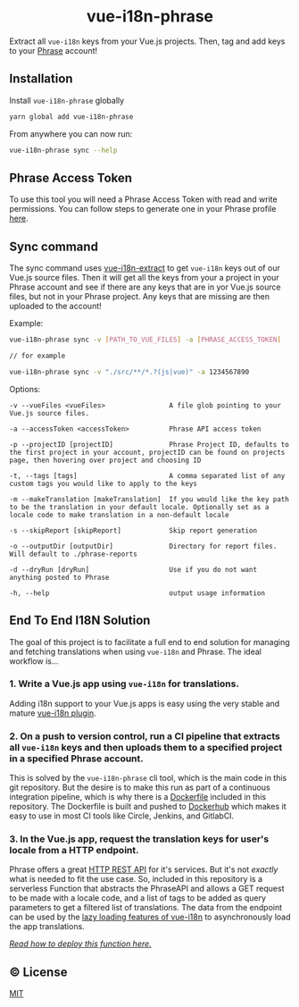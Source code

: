 <h1 align="center">vue-i18n-phrase</h1>

Extract all `vue-i18n` keys from your Vue.js projects. Then, tag and add keys to your [Phrase](https://phraseapp.com/) account!

## Installation
Install `vue-i18n-phrase` globally
```sh
yarn global add vue-i18n-phrase
```

From anywhere you can now run:
```sh
vue-i18n-phrase sync --help
```

## Phrase Access Token

To use this tool you will need a Phrase Access Token with read and write permissions. You can follow steps to generate one in your Phrase profile [here](https://phraseapp.com/settings/oauth_access_tokens).

## Sync command

The sync command uses [vue-i18n-extract](https://github.com/pixari/vue-i18n-extract) to get `vue-i18n` keys out of our Vue.js source files. Then it will get all the keys from your a project in your Phrase account and see if there are any keys that are in yor Vue.js source files, but not in your Phrase project. Any keys that are missing are then uploaded to the account!

Example:
```sh
vue-i18n-phrase sync -v [PATH_TO_VUE_FILES] -a [PHRASE_ACCESS_TOKEN]

// for example

vue-i18n-phrase sync -v "./src/**/*.?(js|vue)" -a 1234567890
```

Options:
```
-v --vueFiles <vueFiles>                A file glob pointing to your Vue.js source files.

-a --accessToken <accessToken>          Phrase API access token

-p --projectID [projectID]              Phrase Project ID, defaults to the first project in your account, projectID can be found on projects page, then hovering over project and choosing ID

-t, --tags [tags]                       A comma separated list of any custom tags you would like to apply to the keys

-m --makeTranslation [makeTranslation]  If you would like the key path to be the translation in your default locale. Optionally set as a locale code to make translation in a non-default locale

-s --skipReport [skipReport]            Skip report generation

-o --outputDir [outputDir]              Directory for report files. Will default to ./phrase-reports

-d --dryRun [dryRun]                    Use if you do not want anything posted to Phrase

-h, --help                              output usage information
```

## End To End I18N Solution
The goal of this project is to facilitate a full end to end solution for managing and fetching translations when using `vue-i18n` and Phrase. The ideal workflow is...

### 1. Write a Vue.js app using `vue-i18n` for translations.
Adding i18n support to your Vue.js apps is easy using the very stable and mature [vue-i18n plugin](https://github.com/kazupon/vue-i18n).

### 2. On a push to version control, run a CI pipeline that extracts all `vue-i18n` keys and then uploads them to a specified project in a specified Phrase account.
This is solved by the `vue-i18n-phrase` cli tool, which is the main code in this git repository. But the desire is to make this run as part of a continuous integration pipeline, which is why there is a [Dockerfile](./Dockerfile) included in this repository. The Dockerfile is built and pushed to [Dockerhub](https://cloud.docker.com/repository/docker/spittal/vue-i18n-phrase/general) which makes it easy to use in most CI tools like Circle, Jenkins, and GitlabCI.

### 3. In the Vue.js app, request the translation keys for user's locale from a HTTP endpoint.
Phrase offers a great [HTTP REST API](https://developers.phraseapp.com/api/) for it's services. But it's not _exactly_ what is needed to fit the use case. So, included in this repository is a serverless Function that abstracts the PhraseAPI and allows a GET request to be made with a locale code, and a list of tags to be added as query parameters to get a filtered list of translations. The data from the endpoint can be used by the [lazy loading features of vue-i18n](https://kazupon.github.io/vue-i18n/guide/lazy-loading.html) to asynchronously load the app translations.

*[Read how to deploy this function here.](./function)*

## :copyright: License

[MIT](http://opensource.org/licenses/MIT)
